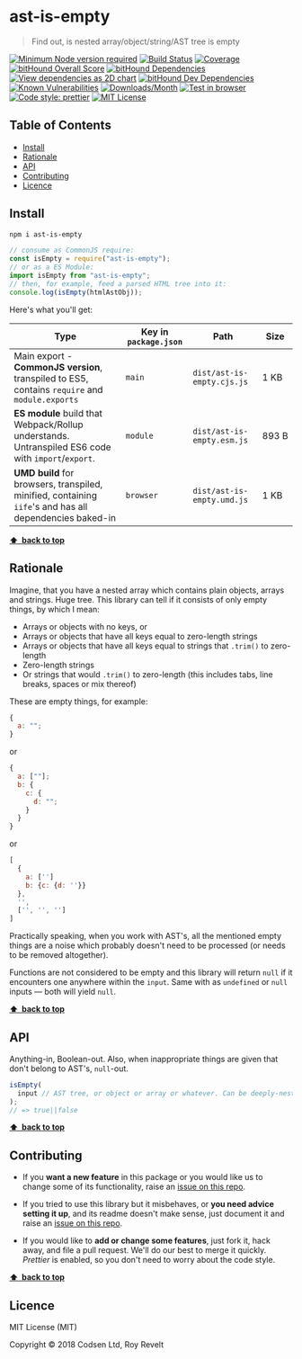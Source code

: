 # ast-is-empty

> Find out, is nested array/object/string/AST tree is empty

[![Minimum Node version required][node-img]][node-url]
[![Build Status][travis-img]][travis-url]
[![Coverage][cov-img]][cov-url]
[![bitHound Overall Score][overall-img]][overall-url]
[![bitHound Dependencies][deps-img]][deps-url]
[![View dependencies as 2D chart][deps2d-img]][deps2d-url]
[![bitHound Dev Dependencies][dev-img]][dev-url]
[![Known Vulnerabilities][vulnerabilities-img]][vulnerabilities-url]
[![Downloads/Month][downloads-img]][downloads-url]
[![Test in browser][runkit-img]][runkit-url]
[![Code style: prettier][prettier-img]][prettier-url]
[![MIT License][license-img]][license-url]

## Table of Contents

<!-- prettier-ignore-start -->

<!-- START doctoc generated TOC please keep comment here to allow auto update -->
<!-- DON'T EDIT THIS SECTION, INSTEAD RE-RUN doctoc TO UPDATE -->


- [Install](#install)
- [Rationale](#rationale)
- [API](#api)
- [Contributing](#contributing)
- [Licence](#licence)

<!-- END doctoc generated TOC please keep comment here to allow auto update -->

<!-- prettier-ignore-end -->

## Install

```bash
npm i ast-is-empty
```

```js
// consume as CommonJS require:
const isEmpty = require("ast-is-empty");
// or as a ES Module:
import isEmpty from "ast-is-empty";
// then, for example, feed a parsed HTML tree into it:
console.log(isEmpty(htmlAstObj));
```

Here's what you'll get:

| Type                                                                                                    | Key in `package.json` | Path                       | Size       |
| ------------------------------------------------------------------------------------------------------- | --------------------- | -------------------------- | ---------- |
| Main export - **CommonJS version**, transpiled to ES5, contains `require` and `module.exports`          | `main`                | `dist/ast-is-empty.cjs.js` | 1&nbsp;KB  |
| **ES module** build that Webpack/Rollup understands. Untranspiled ES6 code with `import`/`export`.      | `module`              | `dist/ast-is-empty.esm.js` | 893&nbsp;B |
| **UMD build** for browsers, transpiled, minified, containing `iife`'s and has all dependencies baked-in | `browser`             | `dist/ast-is-empty.umd.js` | 1&nbsp;KB  |

**[⬆ &nbsp;back to top](#)**

## Rationale

Imagine, that you have a nested array which contains plain objects, arrays and strings. Huge tree. This library can tell if it consists of only empty things, by which I mean:

* Arrays or objects with no keys, or
* Arrays or objects that have all keys equal to zero-length strings
* Arrays or objects that have all keys equal to strings that `.trim()` to zero-length
* Zero-length strings
* Or strings that would `.trim()` to zero-length (this includes tabs, line breaks, spaces or mix thereof)

These are empty things, for example:

```js
{
  a: "";
}
```

or

```js
{
  a: [""];
  b: {
    c: {
      d: "";
    }
  }
}
```

or

```js
[
  {
    a: ['']
    b: {c: {d: ''}}
  },
  '',
  ['', '', '']
]
```

Practically speaking, when you work with AST's, all the mentioned empty things are a noise which probably doesn't need to be processed (or needs to be removed altogether).

Functions are not considered to be empty and this library will return `null` if it encounters one anywhere within the `input`. Same with as `undefined` or `null` inputs — both will yield `null`.

**[⬆ &nbsp;back to top](#)**

## API

Anything-in, Boolean-out.
Also, when inappropriate things are given that don't belong to AST's, `null`-out.

```js
isEmpty(
  input // AST tree, or object or array or whatever. Can be deeply-nested.
);
// => true||false
```

**[⬆ &nbsp;back to top](#)**

## Contributing

* If you **want a new feature** in this package or you would like us to change some of its functionality, raise an [issue on this repo](https://github.com/codsen/ast-is-empty/issues).

* If you tried to use this library but it misbehaves, or **you need advice setting it up**, and its readme doesn't make sense, just document it and raise an [issue on this repo](https://github.com/codsen/ast-is-empty/issues).

* If you would like to **add or change some features**, just fork it, hack away, and file a pull request. We'll do our best to merge it quickly. _Prettier_ is enabled, so you don't need to worry about the code style.

**[⬆ &nbsp;back to top](#)**

## Licence

MIT License (MIT)

Copyright © 2018 Codsen Ltd, Roy Revelt

[node-img]: https://img.shields.io/node/v/ast-is-empty.svg?style=flat-square&label=works%20on%20node
[node-url]: https://www.npmjs.com/package/ast-is-empty
[travis-img]: https://img.shields.io/travis/codsen/ast-is-empty.svg?style=flat-square
[travis-url]: https://travis-ci.org/codsen/ast-is-empty
[cov-img]: https://coveralls.io/repos/github/codsen/ast-is-empty/badge.svg?style=flat-square?branch=master
[cov-url]: https://coveralls.io/github/codsen/ast-is-empty?branch=master
[overall-img]: https://img.shields.io/bithound/code/github/codsen/ast-is-empty.svg?style=flat-square
[overall-url]: https://www.bithound.io/github/codsen/ast-is-empty
[deps-img]: https://img.shields.io/bithound/dependencies/github/codsen/ast-is-empty.svg?style=flat-square
[deps-url]: https://www.bithound.io/github/codsen/ast-is-empty/master/dependencies/npm
[deps2d-img]: https://img.shields.io/badge/deps%20in%202D-see_here-08f0fd.svg?style=flat-square
[deps2d-url]: http://npm.anvaka.com/#/view/2d/ast-is-empty
[dev-img]: https://img.shields.io/bithound/devDependencies/github/codsen/ast-is-empty.svg?style=flat-square
[dev-url]: https://www.bithound.io/github/codsen/ast-is-empty/master/dependencies/npm
[vulnerabilities-img]: https://snyk.io/test/github/codsen/ast-is-empty/badge.svg?style=flat-square
[vulnerabilities-url]: https://snyk.io/test/github/codsen/ast-is-empty
[downloads-img]: https://img.shields.io/npm/dm/ast-is-empty.svg?style=flat-square
[downloads-url]: https://npmcharts.com/compare/ast-is-empty
[runkit-img]: https://img.shields.io/badge/runkit-test_in_browser-a853ff.svg?style=flat-square
[runkit-url]: https://npm.runkit.com/ast-is-empty
[prettier-img]: https://img.shields.io/badge/code_style-prettier-ff69b4.svg?style=flat-square
[prettier-url]: https://github.com/prettier/prettier
[license-img]: https://img.shields.io/npm/l/ast-is-empty.svg?style=flat-square
[license-url]: https://github.com/codsen/ast-is-empty/blob/master/license.md
